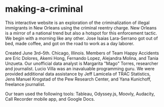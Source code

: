 # making-a-criminal
This interactive website is an exploration of the criminalization of illegal immigrants in New Orleans using the criminal reentry charge. New Orleans is a mirror of a national trend but also a hotspot for this enforcement tactic. We begin with a morning like any other. Jose Isaias Lara-Serrano got out of bed, made coffee, and got on the road to work as a day laborer.

Created June 3rd–5th. Chicago, Illinois. Members of Team Happy Accidents are Eric Dolores, Akemi Hong, Fernando Lopez, Alejandra Molina, and Tania Unzueta. Our unofficial data analyst is Margarita "Mago" Torres, researcher and journalist. Lucio Villa was an inavaluable programming guru. We were provided additional data assistance by Jeff Lamicela of TRAC Statistics, Jens Manuel Krogstad of the Pew Research Center, and Yana Kunichoff, freelance journalist.

Our team used the following tools: Tableau, Odyssey.js, Moovly, Audacity, Call Recorder mobile app, and Google Docs.

